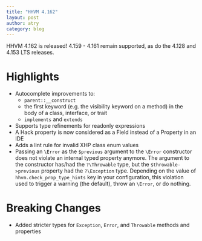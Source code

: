 ```yaml
---
title: "HHVM 4.162"
layout: post
author: atry
category: blog
---
```


HHVM 4.162 is released! 4.159 - 4.161 remain supported,
as do the 4.128 and 4.153 LTS releases.

# Highlights

- Autocomplete improvements to:
  - `parent::__construct`
  - the first keyword (e.g. the visibility keyword on a method) in the body of a
    class, interface, or trait
  - `implements` and `extends`
- Supports type refinements for readonly expressions
- A Hack property is now considered as a Field instead of a Property in an IDE
- Adds a lint rule for invalid XHP class enum values
- Passing an `\Error` as the `$previous` argument to the `\Error` constructor does not violate an internal typed property anymore. The argument to the constructor has/had the `?\Throwable` type, but the `$throwable->previous` property had the `?\Exception` type. Depending on the value of `hhvm.check_prop_type_hints` key in your configuration, this violation used to trigger a warning (the default), throw an `\Error`, or do nothing.

# Breaking Changes

- Added stricter types for `Exception`, `Error`, and `Throwable` methods and properties
